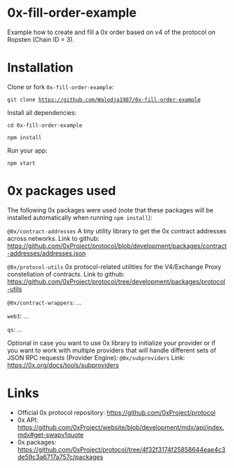 # 0x-fill-order-example
Example how to create and fill a 0x order based on v4 of the protocol on Ropsten (Chain ID = 3).

# Installation
Clone or fork <code>0x-fill-order-example</code>:

<code>git clone https://github.com/Walodja1987/0x-fill-order-example</code>

Install all dependencies:

<code>cd 0x-fill-order-example</code>

<code>npm install</code>

Run your app:

<code>npm start</code>

# 0x packages used
The following 0x packages were used (note that these packages will be installed automatically when running <code>npm install</code>): 

<code>@0x/contract-addresses</code> A tiny utility library to get the 0x contract addresses across networks. Link to github: https://github.com/0xProject/protocol/blob/development/packages/contract-addresses/addresses.json

<code>@0x/protocol-utils</code> 0x protocol-related utilities for the V4/Exchange Proxy constellation of contracts. Link to github: https://github.com/0xProject/protocol/tree/development/packages/protocol-utils

<code>@0x/contract-wrappers</code>: ...

<code>web3</code>: ...

<code>qs</code>: ...

Optional in case you want to use 0x library to initialize your provider or if you want to work with multiple providers that will handle different sets of JSON RPC requests (Provider Engine): <code>@0x/subproviders</code> Link: https://0x.org/docs/tools/subproviders 

# Links
* Official 0x protocol repository: https://github.com/0xProject/protocol
* 0x API: https://github.com/0xProject/website/blob/development/mdx/api/index.mdx#get-swapv1quote
* 0x packages: https://github.com/0xProject/protocol/tree/4f32f3174f25858644eae4c3de59c3a6717a757c/packages

